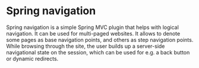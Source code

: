 Spring navigation
=================

Spring navigation is a simple Spring MVC plugin that helps with logical navigation. It can be used for multi-paged
websites. It allows to denote some pages as base navigation points, and others as step navigation points. While browsing
through the site, the user builds up a server-side navigational state on the session, which can be used for e.g. a back
button or dynamic redirects.